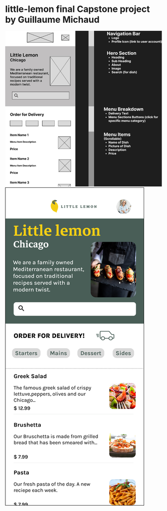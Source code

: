 # little-lemon final Capstone project by Guillaume Michaud

![Figma Wirefram](/app/src/main/res/drawable/wireframe.jpg)
![Figma Canvas](/app/src/main/res/drawable/canvas_capstone_project.png)
